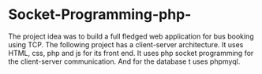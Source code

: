 # Socket-Programming-php-
The project idea was to build a full fledged web application for bus booking using TCP. The following project has a client-server architecture. It uses HTML, css, php and js for its front end. It uses php socket programming for the client-server communication. And for the database t uses phpmyql.
